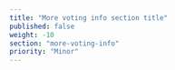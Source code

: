 ```yaml
---
title: "More voting info section title"
published: false
weight: -10
section: "more-voting-info"
priority: "Minor"
---
```


